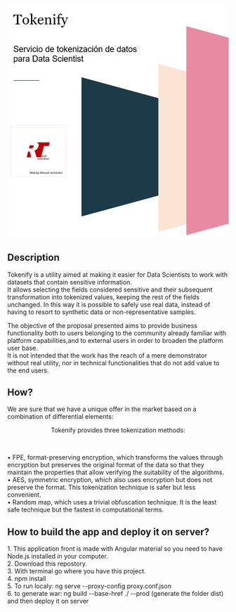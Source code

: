 <p align="center">
  <a src='https://lab.onesaitplatform.com/web/tokenify/'>
    <img src='https://github.com/onesaitplatform/onesaitplatform-revolution-revolution-team/blob/master/resources/header.PNG'/>
  </a>
</p>
 
## Description 
<p>
Tokenify is a utility aimed at making it easier for Data Scientists to work with datasets that contain sensitive information. <br />
It allows selecting the fields considered sensitive and their subsequent transformation into tokenized values, keeping the rest of the fields unchanged. In this way it is possible to safely use real data, instead of having to resort to synthetic data or non-representative samples.<br />
</p>
<p>
The objective of the proposal presented aims to provide business functionality both to users belonging to the community already familiar with platform capabilities,and to external users in order to broaden the platform user base.<br />
It is not intended that the work has the reach of a mere demonstrator without real utility, nor in technical functionalities that do not add value to the end users.<br />
</p>

## How?
We are sure that we have a unique offer in the market based on a combination of differential elements:<br />
<p align="center">   
	Tokenify provides three tokenization methods:<br />
</p><br />
<p>   	
• FPE, format-preserving encryption, which transforms the values ​​through encryption but preserves the original format of the data so that they maintain the properties that allow verifying the suitability of the algorithms.<br />
• AES, symmetric encryption, which also uses encryption but does not preserve the format. This tokenization technique is safer but less convenient.<br />
• Random map, which uses a trivial obfuscation technique. It is the least safe technique but the fastest in computational terms.<br />
</p>


## How to build the app and deploy it on server?
<p>
  1. This application front is made with Angular material so you need to have Node.js installed in your computer. <br />
  2. Download this repostory.  <br />
  3. With terminal go where you have this project.<br />
  4. npm install <br />
  5. To run localy: ng serve --proxy-config proxy.conf.json <br />
  6. to generate war: ng build  --base-href ./ --prod (generate the folder dist) and then deploy it on server <br />
</p>



